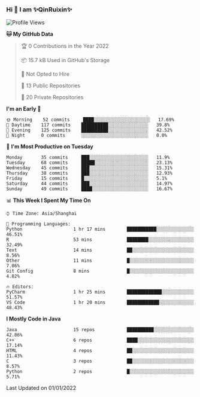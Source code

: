 <!--
**QinRuixin/QinRuixin** is a ✨ _special_ ✨ repository because its `README.md` (this file) appears on your GitHub profile.

Here are some ideas to get you started:

- 🔭 I’m currently working on ...
- 🌱 I’m currently learning ...
- 👯 I’m looking to collaborate on ...
- 🤔 I’m looking for help with ...
- 💬 Ask me about ...
- 📫 How to reach me: ...
- 😄 Pronouns: ...
- ⚡ Fun fact: ...
-->


### Hi 👋 I am ✨QinRuixin✨

<!--START_SECTION:waka-->
![Profile Views](http://img.shields.io/badge/Profile%20Views-12-blue)

**🐱 My GitHub Data** 

> 🏆 0 Contributions in the Year 2022
 > 
> 📦 15.7 kB Used in GitHub's Storage 
 > 
> 🚫 Not Opted to Hire
 > 
> 📜 13 Public Repositories 
 > 
> 🔑 20 Private Repositories  
 > 
**I'm an Early 🐤** 

```text
🌞 Morning    52 commits     ████░░░░░░░░░░░░░░░░░░░░░   17.69% 
🌆 Daytime    117 commits    ██████████░░░░░░░░░░░░░░░   39.8% 
🌃 Evening    125 commits    ██████████░░░░░░░░░░░░░░░   42.52% 
🌙 Night      0 commits      ░░░░░░░░░░░░░░░░░░░░░░░░░   0.0%

```
📅 **I'm Most Productive on Tuesday** 

```text
Monday       35 commits     ███░░░░░░░░░░░░░░░░░░░░░░   11.9% 
Tuesday      68 commits     █████░░░░░░░░░░░░░░░░░░░░   23.13% 
Wednesday    45 commits     ███░░░░░░░░░░░░░░░░░░░░░░   15.31% 
Thursday     38 commits     ███░░░░░░░░░░░░░░░░░░░░░░   12.93% 
Friday       15 commits     █░░░░░░░░░░░░░░░░░░░░░░░░   5.1% 
Saturday     44 commits     ███░░░░░░░░░░░░░░░░░░░░░░   14.97% 
Sunday       49 commits     ████░░░░░░░░░░░░░░░░░░░░░   16.67%

```


📊 **This Week I Spent My Time On** 

```text
⌚︎ Time Zone: Asia/Shanghai

💬 Programming Languages: 
Python                   1 hr 17 mins        ███████████░░░░░░░░░░░░░░   46.51% 
R                        53 mins             ████████░░░░░░░░░░░░░░░░░   32.49% 
Text                     14 mins             ██░░░░░░░░░░░░░░░░░░░░░░░   8.56% 
Other                    11 mins             █░░░░░░░░░░░░░░░░░░░░░░░░   7.06% 
Git Config               8 mins              █░░░░░░░░░░░░░░░░░░░░░░░░   4.82%

🔥 Editors: 
PyCharm                  1 hr 25 mins        █████████████░░░░░░░░░░░░   51.57% 
VS Code                  1 hr 20 mins        ████████████░░░░░░░░░░░░░   48.43%

```

**I Mostly Code in Java** 

```text
Java                     15 repos            ██████████░░░░░░░░░░░░░░░   42.86% 
C++                      6 repos             ████░░░░░░░░░░░░░░░░░░░░░   17.14% 
HTML                     4 repos             ██░░░░░░░░░░░░░░░░░░░░░░░   11.43% 
C                        3 repos             ██░░░░░░░░░░░░░░░░░░░░░░░   8.57% 
Python                   2 repos             █░░░░░░░░░░░░░░░░░░░░░░░░   5.71%

```



 Last Updated on 01/01/2022
<!--END_SECTION:waka-->
